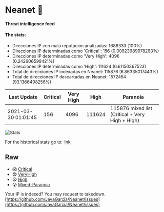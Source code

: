 # Neanet :hocho:
#### Threat intelligence feed
#### The stats:

- Direcciones IP con mala reputacion analizadas: 1688330 (100%)
- Direcciones IP determinadas como 'Critical':  156 (0.00923989978263%)
- Direcciones IP determinadas como 'Very High':  4096 (0.242606599421%)
- Direcciones IP determinadas como 'High':  111624 (6.61150367523)
- Total de direcciones IP indexadas en Neanet:  115876 (6.86335017443%)
- Total de direcciones IP descartadas en Neanet:  1572454 (93.1366498256%)

| Last Update | Critical | Very High | High | Paranoia |
| --- | --- | --- | --- | --- |
| 2021-03-30 01:01:45 | 156 | 4096 | 111624 | 115876 mixed list (Critical + Very High + High)|

![Stats](https://docs.google.com/spreadsheets/d/e/2PACX-1vSnaNMIXVabIpDJjufMlzH7poXnshF3mgd8Is1g9ytUEzVsP5my4Trn8f-xkoLLQ38xpL3HtmUexLo6/pubchart?oid=501124687&format=image)

For the historical stats go to: [link](/stats.csv)
## Raw
- :scream: [Critical](https://raw.githubusercontent.com/JavaGarcia/Neanet/master/blacklists/neanet_critical.txt)
- :fearful: [VeryHigh](https://raw.githubusercontent.com/JavaGarcia/Neanet/master/blacklists/neanet_veryHigh.txtt)
- :frowning: [High](https://raw.githubusercontent.com/JavaGarcia/Neanet/master/blacklists/neanet_high.txt)
- :dizzy_face: [Mixed-Paranoia](https://raw.githubusercontent.com/JavaGarcia/Neanet/master/blacklists/neanet_all.txt)


Your IP is indexed? You may request to takedown. [https://github.com/JavaGarcia/Neanet/issues](https://github.com/JavaGarcia/Neanet/issues)




































































































































































































































































































































































































































































































































































































































































































































































































































































































































































































































































































































































































































































































































































































































































































































































































































































































































































































































































































































































































































































































































































































































































































































































































































































































































































































































































































































































































































































































































































































































































































































































































































































































































































































































































































































































































































































































































































































































































































































































































































































































































































































































































































































































































































































































































































































































































































































































































































































































































































































































































































































































































































































































































































































































